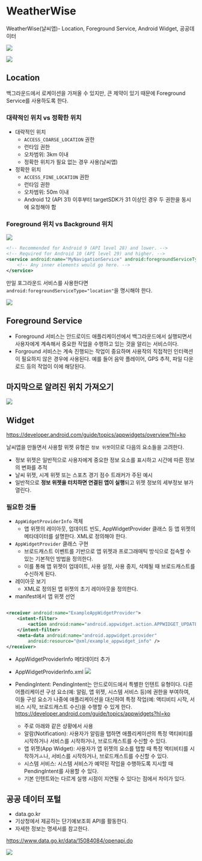 # WeatherWise

WeatherWise(날씨앱)- Location, Foreground Service, Android Widget, 공공데이터

![](.README_images/sample.gif)

![](.README_images/widget.jpeg)

## Location

백그라운드에서 로케이션을 가져올 수 있지만, 큰 제약이 있기 때문에 Foreground Service를 사용하도록 한다.

### 대략적인 위치 vs 정확한 위치

- 대략적인 위치
    - `ACCESS_COARSE_LOCATION` 권한
    - 런타임 권한
    - 오차범위: 3km 이내
    - 정확한 위치가 필요 없는 경우 사용(날씨앱)
- 정확한 위치
    - `ACCESS_FINE_LOCATION` 권한
    - 런타임 권한
    - 오차범위: 50m 이내
    - Android 12 (API 31) 이후부터 targetSDK가 31 이상인 경우 두 권한을 동시에 요청해야 함

### Foreground 위치 vs Background 위치

![](.README_images/foreground_location.png)

```xml
<!-- Recommended for Android 9 (API level 28) and lower. -->
<!-- Required for Android 10 (API level 29) and higher. -->
<service android:name="MyNavigationService" android:foregroundServiceType="location">
    <!-- Any inner elements would go here. -->
</service>
```

만일 포그라운드 서비스를 사용한다면 `android:foregroundServiceType="location"`을 명시해야 한다.

![](.README_images/background_location.png)

## Foreground Service

- Foreground 서비스는 안드로이드 애플리케이션에서 백그라운드에서 실행되면서 사용자에게 계속해서 중요한 작업을 수행하고 있는 것을 알리는 서비스이다.
- Forground 서비스는 계속 진행되는 작업이 중요하며 사용작의 직접적인 인터랙션이 필요하지 않은 경우에 사용된다. 예를 들어 음악 플레이어, GPS 추적, 파일 다운로드
  등의 작업이 이에 해당된다.

## 마지막으로 알려진 위치 가져오기

![](.README_images/last_noti_location.png)

## Widget

https://developer.android.com/guide/topics/appwidgets/overview?hl=ko

날씨앱을 만들면서 사용할 위젯 유형은 `정보 위젯`이므로 다음의 요소들을 고려한다.

- 정보 위젯은 일반적으로 사용자에게 중요한 정보 요소를 표시하고 시간에 따른 정보의 변화를 추적
- 날씨 위젯, 시계 위젯 또는 스포츠 경기 점수 트래커가 주된 예시
- 일반적으로 **정보 위젯을 터치하면 연결된 앱이 실행**되고 위젯 정보의 세부정보 뷰가 열린다.

### 필요한 것들

- `AppWidgetProviderInfo` 객체
    - 앱 위젯의 레이아웃, 업데이트 빈도, AppWidgetProvider 클래스 등 앱 위젯의 메타데이터를 설명한다. XML로 정의해야 한다.
- `AppWidgetProvider` 클래스 구현
    - 브로드캐스트 이벤트를 기반으로 앱 위젯과 프로그래매틱 방식으로 접속할 수 있는 기본적인 방법을 정의한다.
    - 이를 통해 앱 위젯이 업데이트, 사용 설정, 사용 중지, 삭제될 때 브로드캐스트를 수신하게 된다.
- 레이아웃 보기
    - XML로 정의된 앱 위젯의 초기 레이아웃을 정의한다.
- manifest에서 앱 위젯 선언

```xml

<receiver android:name="ExampleAppWidgetProvider">
    <intent-filter>
        <action android:name="android.appwidget.action.APPWIDGET_UPDATE" />
    </intent-filter>
    <meta-data android:name="android.appwidget.provider"
        android:resource="@xml/example_appwidget_info" />
</receiver>
```

- AppWidgetProviderInfo 메타데이터 추가

- AppWidgetProviderInfo.xml
  ![](.README_images/app_widget_provider_info_xml.png)

- PendingIntent: PendingIntent는 안드로이드에서 특별한 인텐트 유형이다. 다른 어플리케이션 구성 요소(예: 알림, 앱 위젯, 시스템 서비스 등)에 권한을
  부여하여, 이들 구성 요소가 나중에 애플리케이션을 대신하여 특정 작업(예: 액티비티 시작, 서비스 시작, 브로드캐스트 수신)을 수행할 수 있게 한다.
  https://developer.android.com/guide/topics/appwidgets?hl=ko
  - 주로 아래와 같은 상황에서 사용
  - 알람(Notification): 사용자가 알림을 탭하면 애플리케이션의 특정 액티비티를 시작하거나 서비스를 시작하거나, 브로드캐스트를 수신할 수 있다.
  - 앱 위젯(App Widget): 사용자가 앱 위젯의 요소를 탭할 때 특정 액티비티를 시작하거ㅗ나, 서비스를 시작하거나, 브로드캐스트를 수신할 수 있다.
  - 시스템 서비스: 시스템 서비스가 예약된 작업을 수행하도록 지시할 때 PendingIntent를 사용할 수 있다.
  - 기본 인텐트와는 다르게 실행 시점이 지연될 수 있다는 점에서 차이가 있다.

## 공공 데이터 포털

- data.go.kr
- 기상청에서 제공하는 단기예보조회 API를 활동한다.
- 자세한 정보는 명세서를 참고한다.

https://www.data.go.kr/data/15084084/openapi.do

![](.README_images/open_api.png)

